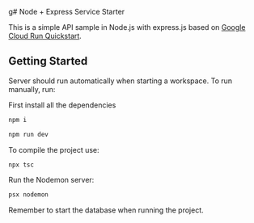 g# Node + Express Service Starter

This is a simple API sample in Node.js with express.js based on [Google Cloud Run Quickstart](https://cloud.google.com/run/docs/quickstarts/build-and-deploy/deploy-nodejs-service).

## Getting Started

Server should run automatically when starting a workspace. To run manually, run:

First install all the dependencies

```sh
npm i
```

```sh
npm run dev
```

To compile the project use:

```sh
npx tsc
```

Run the Nodemon server:

```sh
psx nodemon
```

Remember to start the database when running the project.
